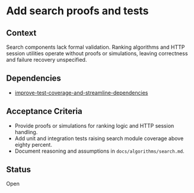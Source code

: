 # Add search proofs and tests

## Context
Search components lack formal validation. Ranking algorithms and HTTP session
utilities operate without proofs or simulations, leaving correctness and failure
recovery unspecified.

## Dependencies
- [improve-test-coverage-and-streamline-dependencies](improve-test-coverage-and-streamline-dependencies.md)

## Acceptance Criteria
- Provide proofs or simulations for ranking logic and HTTP session handling.
- Add unit and integration tests raising search module coverage above eighty
  percent.
- Document reasoning and assumptions in `docs/algorithms/search.md`.

## Status
Open
